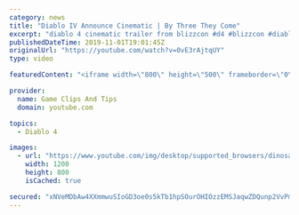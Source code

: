 ```yaml
---
category: news
title: "Diablo IV Announce Cinematic | By Three They Come"
excerpt: "diablo 4 cinematic trailer from blizzcon #d4 #blizzcon #diablo."
publishedDateTime: 2019-11-01T19:01:45Z
originalUrl: "https://youtube.com/watch?v=0vE3rAjtqUY"
type: video

featuredContent: "<iframe width=\"800\" height=\"500\" frameborder=\"0\" src=\"https://www.youtube.com/embed/0vE3rAjtqUY\" allow=\"accelerometer; autoplay; encrypted-media; gyroscope; picture-in-picture\" allowfullscreen></iframe>"

provider:
  name: Game Clips And Tips
  domain: youtube.com

topics:
  - Diablo 4

images:
  - url: "https://www.youtube.com/img/desktop/supported_browsers/dinosaur.png"
    width: 1200
    height: 800
    isCached: true

secured: "xNVeMDbAw4XXmmwuSIoGD3oe0s5kTb1hpSOurOHIOzzEMSJaqwZDQunp2VvPmxz44wTwBTV3vkPl9ZujzMV3BjlezhRsMRPy2oUr0IZyYi5oG/qcZP6i85VNMcVXVxWMuzN0I7Bb/z3KDGEJwu4qJxyd26Bdg6E9x7sGT+DkZ0TCdiwDtOSsqdBjoN1zeNjGe9aZZ90V6GpZ1AFQQvtVuFQW4FDb2hK2vhZSW2bBPbS0HtYLlkazG0hMPQbiH0CiRHaQr5wtM4JNq0WJywjpv2uMiOrWUizRHK7/ayLJ06SYb9ccm+fydg2+kmuIaWXbcsnnt0nyF5Cc3hzHaFhcRuQ2wvtGNNKB/8Vksv3w2L+QrpWyy+YTytLpB7Q3FVShEs1HcJTlwk2ErQfUJXjdiw==;RR6dRqHT9z7kPq7HTCzXLQ=="
---
```


